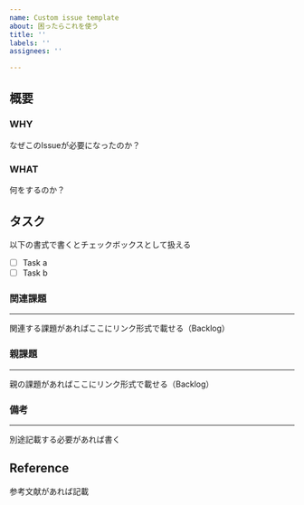 ```yaml
---
name: Custom issue template
about: 困ったらこれを使う
title: ''
labels: ''
assignees: ''

---
```


## 概要
### WHY
なぜこのIssueが必要になったのか？
### WHAT
何をするのか？
## タスク
以下の書式で書くとチェックボックスとして扱える
- [ ] Task a
- [ ] Task b
### 関連課題
---
関連する課題があればここにリンク形式で載せる（Backlog）
### 親課題
---
親の課題があればここにリンク形式で載せる（Backlog）
### 備考
---
別途記載する必要があれば書く
## Reference
参考文献があれば記載
